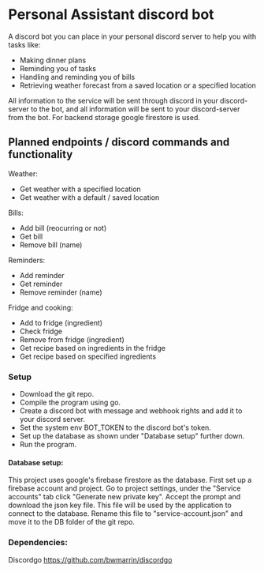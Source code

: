 # Personal Assistant discord bot

A discord bot you can place in your personal discord server to help you with tasks like:
* Making dinner plans
* Reminding you of tasks
* Handling and reminding you of bills
* Retrieving weather forecast from a saved location or a specified location

All information to the service will be sent through discord in your discord-server to the bot, and all information will be sent to your discord-server from the bot. For backend storage google firestore is used.

## Planned endpoints / discord commands and functionality

Weather:
* Get weather with a specified location
* Get weather with a default / saved location


Bills:
* Add bill (reocurring or not)
* Get bill
* Remove bill (name)

Reminders:
* Add reminder
* Get reminder
* Remove reminder (name)

Fridge and cooking:
* Add to fridge (ingredient)
* Check fridge
* Remove from fridge (ingredient)
* Get recipe based on ingredients in the fridge
* Get recipe based on specified ingredients

### Setup

- Download the git repo.
- Compile the program using go.
- Create a discord bot with message and webhook rights and add it to your discord server.
- Set the system env BOT_TOKEN to the discord bot's token.
- Set up the database as shown under "Database setup" further down.
- Run the program.

#### Database setup: 
This project uses google's firebase firestore as the database. First set up a firebase account and project.
Go to project settings, under the "Service accounts" tab click "Generate new private key".
Accept the prompt and download the json key file.  This file will be used by the application to connect to the database.
Rename this file to "service-account.json" and move it to the DB folder of the git repo.

### Dependencies:

Discordgo https://github.com/bwmarrin/discordgo
